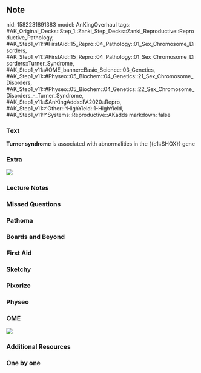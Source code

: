 ## Note
nid: 1582231891383
model: AnKingOverhaul
tags: #AK_Original_Decks::Step_1::Zanki_Step_Decks::Zanki_Reproductive::Reproductive_Pathology, #AK_Step1_v11::#FirstAid::15_Repro::04_Pathology::01_Sex_Chromosome_Disorders, #AK_Step1_v11::#FirstAid::15_Repro::04_Pathology::01_Sex_Chromosome_Disorders::Turner_Syndrome, #AK_Step1_v11::#OME_banner::Basic_Science::03_Genetics, #AK_Step1_v11::#Physeo::05_Biochem::04_Genetics::21_Sex_Chromosome_Disorders, #AK_Step1_v11::#Physeo::05_Biochem::04_Genetics::22_Sex_Chromosome_Disorders_-_Turner_Syndrome, #AK_Step1_v11::$AnKingAdds::FA2020::Repro, #AK_Step1_v11::^Other::^HighYield::1-HighYield, #AK_Step1_v11::^Systems::Reproductive::AKadds
markdown: false

### Text
<b>Turner syndrome</b> is associated with abnormalities in the
{{c1::SHOX}} gene

### Extra
<img src="paste-184916da14cb7de98046689f832fac2a7d37f308.jpg">

### Lecture Notes


### Missed Questions


### Pathoma


### Boards and Beyond


### First Aid


### Sketchy


### Pixorize


### Physeo


### OME
<div class="ome-widget">
  <a href="https://onlinemeded.org/spa/genetics?ref=anki"><img src=
  "_OME_AnkiFlashcards_Topic_5.png"></a>
</div>

### Additional Resources


### One by one


